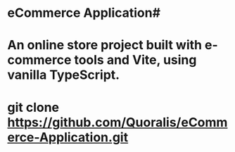 # eCommerce Application#
# An online store project built with e-commerce tools and Vite, using vanilla TypeScript.
# git clone https://github.com/Quoralis/eCommerce-Application.git

